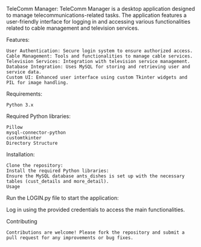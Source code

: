 TeleComm Manager:
TeleComm Manager is a desktop application designed to manage telecommunications-related tasks. The application features a user-friendly interface for logging in and accessing various functionalities related to cable management and television services.

Features:

    User Authentication: Secure login system to ensure authorized access.
    Cable Management: Tools and functionalities to manage cable services.
    Television Services: Integration with television service management.
    Database Integration: Uses MySQL for storing and retrieving user and service data.
    Custom UI: Enhanced user interface using custom Tkinter widgets and PIL for image handling.

Requirements:

    Python 3.x
    
Required Python libraries:

    Pillow
    mysql-connector-python
    customtkinter
    Directory Structure
    
Installation:

    Clone the repository:
    Install the required Python libraries:
    Ensure the MySQL database ants_dishes is set up with the necessary tables (cust_details and more_detail).
    Usage

Run the LOGIN.py file to start the application:

Log in using the provided credentials to access the main functionalities.

Contributing

    Contributions are welcome! Please fork the repository and submit a pull request for any improvements or bug fixes.
